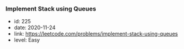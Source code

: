 ### Implement Stack using Queues

* id: 225
* date: 2020-11-24
* link: https://leetcode.com/problems/implement-stack-using-queues
* level: Easy
